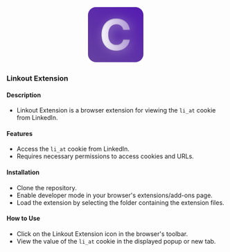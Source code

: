 <div align="center">
  <img src="./linkout.png" height="128" width="128" />
</div>

### Linkout Extension
#### Description
- Linkout Extension is a browser extension for viewing the ```li_at``` cookie from LinkedIn.

#### Features
- Access the ```li_at``` cookie from LinkedIn.
- Requires necessary permissions to access cookies and URLs.

#### Installation
- Clone the repository.
- Enable developer mode in your browser's extensions/add-ons page.
- Load the extension by selecting the folder containing the extension files.

#### How to Use
- Click on the Linkout Extension icon in the browser's toolbar.
- View the value of the ```li_at``` cookie in the displayed popup or new tab.
